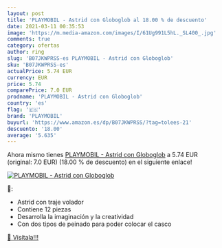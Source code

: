 ```yaml
---
layout: post
title: 'PLAYMOBIL - Astrid con Globoglob al 18.00 % de descuento'
date: 2021-03-11 00:35:53
image: 'https://m.media-amazon.com/images/I/61Ug991L5hL._SL400_.jpg'
comments: true
category: ofertas
author: ring
slug: 'B07JKWPRSS-es PLAYMOBIL - Astrid con Globoglob'
sku: 'B07JKWPRSS-es'
actualPrice: 5.74 EUR
currency: EUR
price: 5.74
comparePrice: 7.0 EUR
prodname: 'PLAYMOBIL - Astrid con Globoglob'
country: 'es'
flag: '🇪🇸'
brand: 'PLAYMOBIL'
buyurl: 'https://www.amazon.es/dp/B07JKWPRSS/?tag=tolees-21'
descuento: '18.00'
average: '5.635'
---
```


Ahora mismo tienes [PLAYMOBIL - Astrid con Globoglob](https://www.amazon.es/dp/B07JKWPRSS/?tag=tolees-21) a 5.74 EUR (original: 7.0 EUR) (18.00 %  de descuento) en el siguiente enlace!

[![PLAYMOBIL - Astrid con Globoglob](https://m.media-amazon.com/images/I/61Ug991L5hL._SL400_.jpg)](https://www.amazon.es/dp/B07JKWPRSS/?tag=tolees-21)

🔎:

- Astrid con traje volador
- Contiene 12 piezas
- Desarrolla la imaginación y la creatividad
- Con dos tipos de peinado para poder colocar el casco

[🛒 Visítala!!!](https://www.amazon.es/dp/B07JKWPRSS/?tag=tolees-21)
